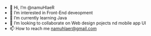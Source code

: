 - 👋 Hi, I’m @namuHlaeR
- 👀 I’m interested in Front-End deveopment
- 🌱 I’m currently learning Java
- 💞️ I’m looking to collaborate on Web design pojects nd mobile app UI
- 📫 How to reach me namuhlaer@gmail.com

<!---
namuHlaeR/namuHlaeR is a ✨ special ✨ repository because its `README.md` (this file) appears on your GitHub profile.
You can click the Preview link to take a look at your changes.
--->
